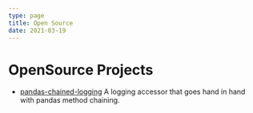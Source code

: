 ```yaml
---
type: page
title: Open Source
date: 2021-03-19
---
```


# OpenSource Projects

- [pandas-chained-logging](https://github.com/marwan116/pandas-chained-logging) A logging accessor that goes hand in hand with pandas method chaining.

